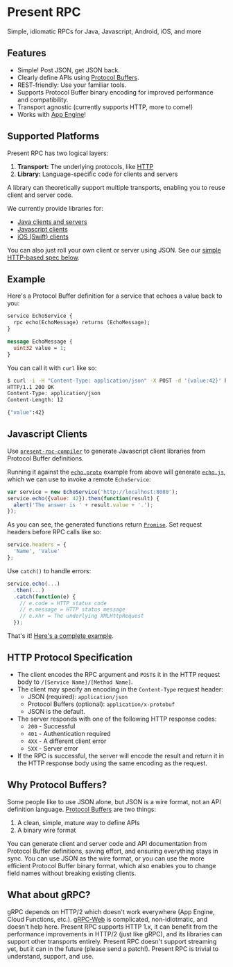 # Present RPC

Simple, idiomatic RPCs for Java, Javascript, Android, iOS, and more

## Features

* Simple! Post JSON, get JSON back.
* Clearly define APIs using [Protocol Buffers](https://developers.google.com/protocol-buffers/docs/proto3).
* REST-friendly: Use your familiar tools.
* Supports Protocol Buffer binary encoding for improved performance and compatibility.
* Transport agnostic (currently supports 
HTTP, more to come!)
* Works with [App Engine](https://cloud.google.com/appengine/docs/java/)!

## Supported Platforms

Present RPC has two logical layers:

1. **Transport:** The underlying protocols, like [HTTP](#http-protocol-specification)
2. **Library:** Language-specific code for clients and servers

A library can theoretically support multiple transports, enabling you to reuse
client and server code.

We currently provide libraries for:

* [Java clients and servers](https://github.com/presentco/present-rpc/blob/master/java/README.md)
* [Javascript clients](#javascript-clients)
* [iOS (Swift) clients](https://github.com/presentco/present-rpc/blob/master/iOS/present-rpc-example/README.md)

You can also just roll your own client or server using JSON. See our [simple HTTP-based spec below](#http-protocol-specification).

## Example

Here's a Protocol Buffer definition for a service that echoes a value back to you:

```proto
service EchoService {
  rpc echo(EchoMessage) returns (EchoMessage);
}

message EchoMessage {
  uint32 value = 1;
}
```

You can call it with `curl` like so:

```bash
$ curl -i -H "Content-Type: application/json" -X POST -d '{value:42}' http://localhost:8080/EchoService/echo
HTTP/1.1 200 OK
Content-Type: application/json
Content-Length: 12

{"value":42}
```

## Javascript Clients

Use [`present-rpc-compiler`](https://github.com/presentco/present-rpc/blob/master/java/rpc-compiler/README.md)
to generate Javascript client libraries from Protocol Buffer definitions.

Running it against the [`echo.proto`](#example) example from above will generate 
[`echo.js`](), 
which we can use to invoke a remote `EchoService`:

```javascript
var service = new EchoService('http://localhost:8080');
service.echo({value: 42}).then(function(result) {
  alert('The answer is ' + result.value + '.');
});
```

As you can see, the generated functions return [`Promise`](https://developer.mozilla.org/en-US/docs/Web/JavaScript/Reference/Global_Objects/Promise).
Set request headers before RPC calls like so:

```javascript
service.headers = {
  'Name', 'Value'
};
```

Use `catch()` to handle errors:

```javascript
service.echo(...)
  .then(...)
  .catch(function(e) {
    // e.code = HTTP status code
    // e.message = HTTP status message
    // e.xhr = The underlying XMLHttpRequest
  });

```

That's it! [Here's a complete example](https://github.com/presentco/present-rpc/tree/master/java/example).

## HTTP Protocol Specification

* The client encodes the RPC argument and `POST`s it in the HTTP request body to `/[Service Name]/[Method Name]`.
* The client may specify an encoding in the `Content-Type` request header: 
  * JSON (required): `application/json`
  * Protocol Buffers (optional): `application/x-protobuf`
  * JSON is the default. 
* The server responds with one of the following HTTP response codes:
  * `200` - Successful
  * `401` - Authentication required
  * `4XX` - A different client error
  * `5XX` - Server error
* If the RPC is successful, the server will encode the result and return it in the HTTP response body using the same encoding as the request.

## Why Protocol Buffers?

Some people like to use JSON alone, but JSON is a wire format, not an
API definition language. [Protocol Buffers](https://developers.google.com/protocol-buffers/docs/proto3) 
are two things:

1. A clean, simple, mature way to define APIs
2. A binary wire format

You can generate client  and server code and API documentation from 
Protocol Buffer definitions, saving effort, and ensuring everything stays in 
sync. You can use JSON as the wire format, or you can use the more efficient Protocol Buffer binary 
format, which also enables you to change field names without breaking existing 
clients.

## What about gRPC?

gRPC depends on HTTP/2 which doesn't work everywhere (App Engine, Cloud Functions, 
etc.). [gRPC-Web](https://github.com/grpc/grpc-web) is complicated, non-idiotmatic,
and doesn't help here. Present RPC supports HTTP 1.x, it can benefit from
the performance improvements in HTTP/2 (just like gRPC), and its libraries can support
other transports entirely. Present RPC doesn't support streaming yet,
but it can in the future (please send a patch!). Present RPC is trivial to
understand, support, and use.